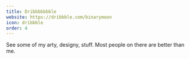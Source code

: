 ```yaml
---
title: Dribbbbbbble
website: https://dribbble.com/binarymoon
icon: dribbble
order: 4
---
```

See some of my arty, designy, stuff. Most people on there are better than me.
